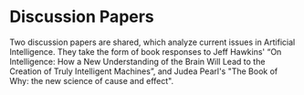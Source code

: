# Discussion Papers

Two discussion papers are shared, which analyze current issues in Artificial Intelligence. They take the form of book responses to Jeff Hawkins' “On Intelligence: How a New Understanding of the Brain Will Lead to the Creation of Truly Intelligent Machines”, and Judea Pearl's "The Book of Why: the new science of cause and effect".